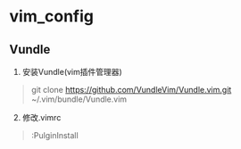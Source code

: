# vim_config

## Vundle
1. 安装Vundle(vim插件管理器)
> git clone https://github.com/VundleVim/Vundle.vim.git ~/.vim/bundle/Vundle.vim

2. 修改.vimrc
> :PulginInstall

